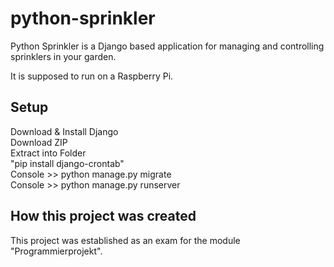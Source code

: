 # python-sprinkler

Python Sprinkler is a Django based application for managing and controlling sprinklers in your garden.

It is supposed to run on a Raspberry Pi.

<h2>Setup</h2>
Download & Install Django <br>
Download ZIP <br>
Extract into Folder <br>
"pip install django-crontab"<br>
Console >> python manage.py migrate <br>
Console >> python manage.py runserver <br>


<h2>How this project was created</h2>

This project was established as an exam for the module "Programmierprojekt".
